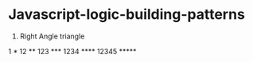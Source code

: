 # Javascript-logic-building-patterns

1. Right Angle triangle

1              *
12             **
123            ***
1234           ****
12345          *****  
